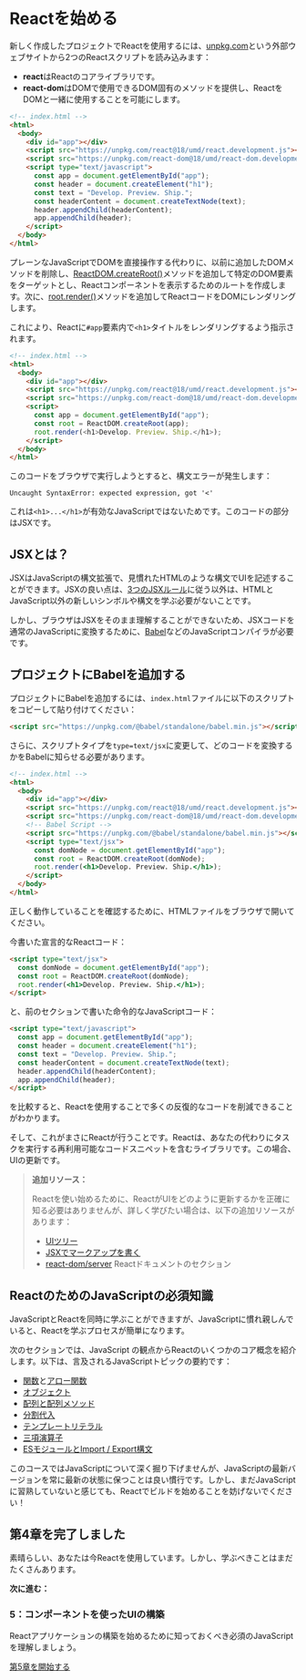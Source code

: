 # Reactを始める

新しく作成したプロジェクトでReactを使用するには、[unpkg.com](https://unpkg.com/)という外部ウェブサイトから2つのReactスクリプトを読み込みます：

- **react**はReactのコアライブラリです。
- **react-dom**はDOMで使用できるDOM固有のメソッドを提供し、ReactをDOMと一緒に使用することを可能にします。

```html
<!-- index.html -->
<html>
  <body>
    <div id="app"></div>
    <script src="https://unpkg.com/react@18/umd/react.development.js"></script>
    <script src="https://unpkg.com/react-dom@18/umd/react-dom.development.js"></script>
    <script type="text/javascript">
      const app = document.getElementById("app");
      const header = document.createElement("h1");
      const text = "Develop. Preview. Ship.";
      const headerContent = document.createTextNode(text);
      header.appendChild(headerContent);
      app.appendChild(header);
    </script>
  </body>
</html>
```

プレーンなJavaScriptでDOMを直接操作する代わりに、以前に追加したDOMメソッドを削除し、[ReactDOM.createRoot()](https://react.dev/reference/react-dom/client/createRoot)メソッドを追加して特定のDOM要素をターゲットとし、Reactコンポーネントを表示するためのルートを作成します。次に、[root.render()](https://react.dev/reference/react-dom/client/hydrateRoot#root-render)メソッドを追加してReactコードをDOMにレンダリングします。

これにより、Reactに`#app`要素内で`<h1>`タイトルをレンダリングするよう指示されます。

```html
<!-- index.html -->
<html>
  <body>
    <div id="app"></div>
    <script src="https://unpkg.com/react@18/umd/react.development.js"></script>
    <script src="https://unpkg.com/react-dom@18/umd/react-dom.development.js"></script>
    <script>
      const app = document.getElementById("app");
      const root = ReactDOM.createRoot(app);
      root.render(<h1>Develop. Preview. Ship.</h1>);
    </script>
  </body>
</html>
```

このコードをブラウザで実行しようとすると、構文エラーが発生します：

```
Uncaught SyntaxError: expected expression, got '<'
```

これは`<h1>...</h1>`が有効なJavaScriptではないためです。このコードの部分はJSXです。

## JSXとは？

JSXはJavaScriptの構文拡張で、見慣れたHTMLのような構文でUIを記述することができます。JSXの良い点は、[3つのJSXルール](https://react.dev/learn/writing-markup-with-jsx#the-rules-of-jsx)に従う以外は、HTMLとJavaScript以外の新しいシンボルや構文を学ぶ必要がないことです。

しかし、ブラウザはJSXをそのまま理解することができないため、JSXコードを通常のJavaScriptに変換するために、[Babel](https://babeljs.io/)などのJavaScriptコンパイラが必要です。

## プロジェクトにBabelを追加する

プロジェクトにBabelを追加するには、`index.html`ファイルに以下のスクリプトをコピーして貼り付けてください：

```html
<script src="https://unpkg.com/@babel/standalone/babel.min.js"></script>
```

さらに、スクリプトタイプを`type=text/jsx`に変更して、どのコードを変換するかをBabelに知らせる必要があります。

```html
<!-- index.html -->
<html>
  <body>
    <div id="app"></div>
    <script src="https://unpkg.com/react@18/umd/react.development.js"></script>
    <script src="https://unpkg.com/react-dom@18/umd/react-dom.development.js"></script>
    <!-- Babel Script -->
    <script src="https://unpkg.com/@babel/standalone/babel.min.js"></script>
    <script type="text/jsx">
      const domNode = document.getElementById("app");
      const root = ReactDOM.createRoot(domNode);
      root.render(<h1>Develop. Preview. Ship.</h1>);
    </script>
  </body>
</html>
```

正しく動作していることを確認するために、HTMLファイルをブラウザで開いてください。

今書いた宣言的なReactコード：

```html
<script type="text/jsx">
  const domNode = document.getElementById("app");
  const root = ReactDOM.createRoot(domNode);
  root.render(<h1>Develop. Preview. Ship.</h1>);
</script>
```

と、前のセクションで書いた命令的なJavaScriptコード：

```html
<script type="text/javascript">
  const app = document.getElementById("app");
  const header = document.createElement("h1");
  const text = "Develop. Preview. Ship.";
  const headerContent = document.createTextNode(text);
  header.appendChild(headerContent);
  app.appendChild(header);
</script>
```

を比較すると、Reactを使用することで多くの反復的なコードを削減できることがわかります。

そして、これがまさにReactが行うことです。Reactは、あなたの代わりにタスクを実行する再利用可能なコードスニペットを含むライブラリです。この場合、UIの更新です。

> **追加リソース：**
>
> Reactを使い始めるために、ReactがUIをどのように更新するかを正確に知る必要はありませんが、詳しく学びたい場合は、以下の追加リソースがあります：
>
> - [UIツリー](https://react.dev/learn/understanding-your-ui-as-a-tree)
> - [JSXでマークアップを書く](https://react.dev/learn/writing-markup-with-jsx)
> - [react-dom/server](https://react.dev/reference/react-dom/server) Reactドキュメントのセクション

## ReactのためのJavaScriptの必須知識

JavaScriptとReactを同時に学ぶことができますが、JavaScriptに慣れ親しんでいると、Reactを学ぶプロセスが簡単になります。

次のセクションでは、JavaScript の観点からReactのいくつかのコア概念を紹介します。以下は、言及されるJavaScriptトピックの要約です：

- [関数](https://developer.mozilla.org/docs/Web/JavaScript/Guide/Functions)と[アロー関数](https://developer.mozilla.org/docs/Web/JavaScript/Reference/Functions/Arrow_functions)
- [オブジェクト](https://developer.mozilla.org/docs/Web/JavaScript/Reference/Global_Objects/Object)
- [配列と配列メソッド](https://developer.mozilla.org/docs/Web/JavaScript/Reference/Global_Objects/Array)
- [分割代入](https://developer.mozilla.org/docs/Web/JavaScript/Reference/Operators/Destructuring_assignment)
- [テンプレートリテラル](https://developer.mozilla.org/docs/Web/JavaScript/Reference/Template_literals)
- [三項演算子](https://developer.mozilla.org/docs/Web/JavaScript/Reference/Operators/Conditional_Operator)
- [ESモジュールとImport / Export構文](https://developer.mozilla.org/docs/Web/JavaScript/Guide/Modules)

このコースではJavaScriptについて深く掘り下げませんが、JavaScriptの最新バージョンを常に最新の状態に保つことは良い慣行です。しかし、まだJavaScriptに習熟していないと感じても、Reactでビルドを始めることを妨げないでください！

## 第4章を完了しました

素晴らしい、あなたは今Reactを使用しています。しかし、学ぶべきことはまだたくさんあります。

**次に進む：**

### 5：コンポーネントを使ったUIの構築

Reactアプリケーションの構築を始めるために知っておくべき必須のJavaScriptを理解しましょう。

[第5章を開始する](https://nextjs.org/learn/react-foundations/building-ui-with-components)
